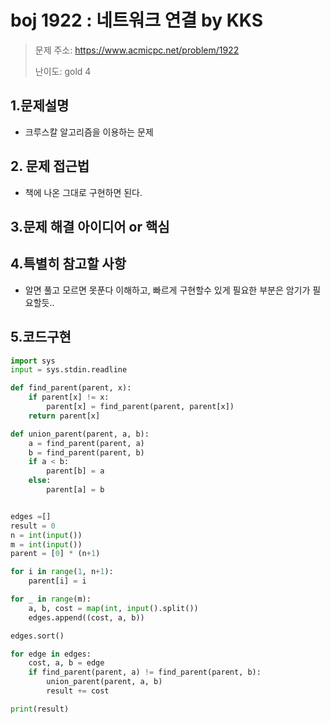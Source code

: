 # boj 1922 : 네트워크 연결 by KKS
> 문제 주소: https://www.acmicpc.net/problem/1922
> 
> 난이도: gold 4

## 1.문제설명
- 크루스칼 알고리즘을 이용하는 문제
## 2. 문제 접근법 
- 책에 나온 그대로 구현하면 된다.
## 3.문제 해결 아이디어 or 핵심

## 4.특별히 참고할 사항
- 알면 풀고 모르면 못푼다 이해하고, 빠르게 구현할수 있게 필요한 부분은 암기가 필요할듯..

## 5.코드구현
``` python
import sys
input = sys.stdin.readline

def find_parent(parent, x):
    if parent[x] != x:
        parent[x] = find_parent(parent, parent[x])
    return parent[x]

def union_parent(parent, a, b):
    a = find_parent(parent, a)
    b = find_parent(parent, b)
    if a < b:
        parent[b] = a
    else:
        parent[a] = b


edges =[]
result = 0
n = int(input())
m = int(input())
parent = [0] * (n+1)

for i in range(1, n+1):
    parent[i] = i

for _ in range(m):
    a, b, cost = map(int, input().split())
    edges.append((cost, a, b))

edges.sort()

for edge in edges:
    cost, a, b = edge
    if find_parent(parent, a) != find_parent(parent, b):
        union_parent(parent, a, b)
        result += cost

print(result)
```